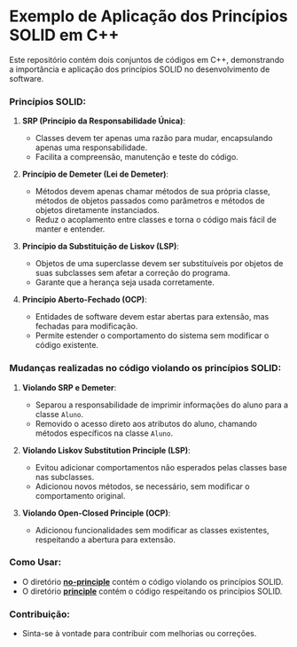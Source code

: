 # Exemplo de Aplicação dos Princípios SOLID em C++

Este repositório contém dois conjuntos de códigos em C++, demonstrando a importância e aplicação dos princípios SOLID no desenvolvimento de software.

### Princípios SOLID:

1. **SRP (Princípio da Responsabilidade Única)**:
   - Classes devem ter apenas uma razão para mudar, encapsulando apenas uma responsabilidade.
   - Facilita a compreensão, manutenção e teste do código.

2. **Princípio de Demeter (Lei de Demeter)**:
   - Métodos devem apenas chamar métodos de sua própria classe, métodos de objetos passados como parâmetros e métodos de objetos diretamente instanciados.
   - Reduz o acoplamento entre classes e torna o código mais fácil de manter e entender.

3. **Princípio da Substituição de Liskov (LSP)**:
   - Objetos de uma superclasse devem ser substituíveis por objetos de suas subclasses sem afetar a correção do programa.
   - Garante que a herança seja usada corretamente.

4. **Princípio Aberto-Fechado (OCP)**:
   - Entidades de software devem estar abertas para extensão, mas fechadas para modificação.
   - Permite estender o comportamento do sistema sem modificar o código existente.

### Mudanças realizadas no código violando os princípios SOLID:

1. **Violando SRP e Demeter**:
   - Separou a responsabilidade de imprimir informações do aluno para a classe `Aluno`.
   - Removido o acesso direto aos atributos do aluno, chamando métodos específicos na classe `Aluno`.

2. **Violando Liskov Substitution Principle (LSP)**:
   - Evitou adicionar comportamentos não esperados pelas classes base nas subclasses.
   - Adicionou novos métodos, se necessário, sem modificar o comportamento original.

3. **Violando Open-Closed Principle (OCP)**:
   - Adicionou funcionalidades sem modificar as classes existentes, respeitando a abertura para extensão.

### Como Usar:
- O diretório **[no-principle](/no-principle/)** contém o código violando os princípios SOLID.
- O diretório **[principle](/principle/)** contém o código respeitando os princípios SOLID.

### Contribuição:
- Sinta-se à vontade para contribuir com melhorias ou correções.
